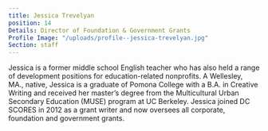 ```yaml
---
title: Jessica Trevelyan
position: 14
Details: Director of Foundation & Government Grants
Profile Image: "/uploads/profile--jessica-trevelyan.jpg"
Section: staff
---
```


Jessica is a former middle school English teacher who has also held a range of development positions for education-related nonprofits. A Wellesley, MA., native, Jessica is a graduate of Pomona College with a B.A. in Creative Writing and received her master’s degree from the Multicultural Urban Secondary Education (MUSE) program at UC Berkeley. Jessica joined DC SCORES in 2012 as a grant writer and now oversees all corporate, foundation and government grants.